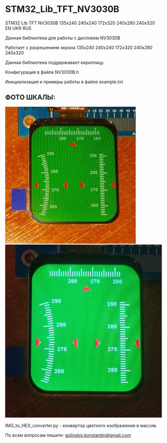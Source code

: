 # STM32_Lib_TFT_NV3030B
STM32 Lib TFT NV3030B 135x240  240x240  172x320  240x280  240x320 EN UKR RUS

Данная библиотека для работы с дисплеем NV3030B

Работает с разрешением экрана 135x240  240x240  172x320  240x280  240x320

Данная библиотека поддерживает кириллицу.

Конфигурация в файле NV3030B.h

Инициализация и примеры работы в файле example.txt

 ## ФОТО ШКАЛЫ:
![](https://github.com/GolinskiyKonstantin/STM32_Lib_TFT_NV3030B/blob/main/photo_1.jpg)
![](https://github.com/GolinskiyKonstantin/STM32_Lib_TFT_NV3030B/blob/main/photo_2.jpg)

IMG_to_HEX_converter.py - конвертор цветного изображения в массив.

По всем вопросам пишите: golinskiy.konstantin@gmail.com